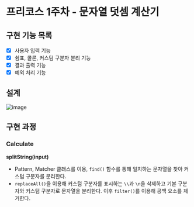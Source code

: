 # 프리코스 1주차 - 문자열 덧셈 계산기

## 구현 기능 목록
- [x] 사용자 입력 기능
- [x] 쉼표, 콜론, 커스텀 구분자 분리 기능
- [x] 결과 출력 기능
- [x] 예외 처리 기능

## 설계
![image](https://github.com/user-attachments/assets/6de619fd-def6-4819-951b-03f4223bff25)

## 구현 과정
### Calculate
**splitString(input)**
- Pattern, Matcher 클래스를 이용, `find()` 함수를 통해 일치하는 문자열을 찾아 커스텀 구분자를 분리한다.
- `replaceAll()`을 이용해 커스텀 구분자를 표시하는 `\\`과 `\n`을 삭제하고 기본 구분자와 커스텀 구분자로 문자열을 분리한다. 이후 `filter()`를 이용해 공백 요소를 제거한다.


